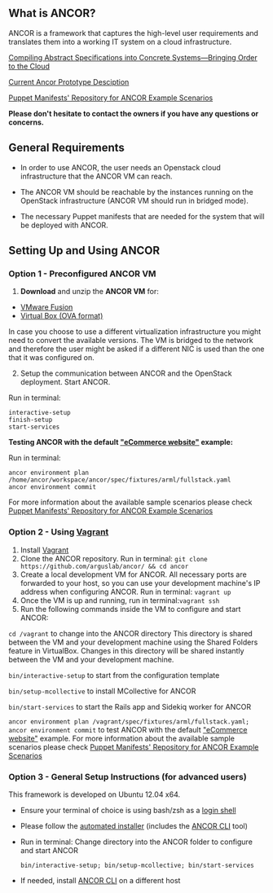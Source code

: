 ## What is ANCOR?

ANCOR is a framework that captures the high-level user requirements and translates them into a working IT system on a cloud infrastructure.

[Compiling Abstract Specifications into Concrete Systems—Bringing Order to the Cloud](https://www.usenix.org/conference/lisa14/conference-program/presentation/unruh)

[Current Ancor Prototype Desciption ](https://dl.dropboxusercontent.com/u/88202830/ANCORAll-in-one.pdf)

[Puppet Manifests' Repository for ANCOR Example Scenarios](https://github.com/arguslab/ancor-puppet)

**Please don't hesitate to contact the owners if you have any questions or concerns.**

## General Requirements

- In order to use ANCOR, the user needs an Openstack cloud infrastructure that the ANCOR VM can reach.

- The ANCOR VM should be reachable by the instances running on the OpenStack infrastructure (ANCOR VM should run in bridged mode).

- The necessary Puppet manifests that are needed for the system that will be deployed with ANCOR.


## Setting Up and Using ANCOR

### Option 1 - Preconfigured ANCOR VM 

1. **Download** and unzip the **ANCOR VM** for:
  - [VMware Fusion](https://dl.dropboxusercontent.com/u/88202830/ancor-vm.zip)
  - [Virtual Box (OVA format)](https://dl.dropboxusercontent.com/u/88202830/ancor-vm.ova)

  In case you choose to use a different virtualization infrastructure you might need to convert the available versions. The VM is bridged to the network and therefore the user might be asked if a different NIC is used than the one that it was configured on.

2. Setup the communication between ANCOR and the OpenStack deployment. Start ANCOR. 

  Run in terminal:
  ```
  interactive-setup 
  finish-setup 
  start-services 
  ```  

**Testing ANCOR with the default ["eCommerce website"](https://github.com/arguslab/ancor-puppet/tree/master/modules/role/manifests/ecommerce) example:**

  Run in terminal:
  ```
  ancor environment plan /home/ancor/workspace/ancor/spec/fixtures/arml/fullstack.yaml
  ancor environment commit
  ```
For more information about the available sample scenarios please check [Puppet Manifests' Repository for ANCOR Example Scenarios](https://github.com/arguslab/ancor-puppet)

### Option 2 - Using [Vagrant](http://www.vagrantup.com/)

1. Install [Vagrant](http://www.vagrantup.com/)
2. Clone the ANCOR repository. Run in terminal: `git clone https://github.com/arguslab/ancor/ && cd ancor`
3. Create a local development VM for ANCOR. All necessary ports are forwarded to your host, so you can use your development machine's IP address when configuring ANCOR. Run in terminal: `vagrant up`
4. Once the VM is up and running, run in terminal:`vagrant ssh`
5. Run the following commands inside the VM to configure and start ANCOR:

  `cd /vagrant` to change into the ANCOR directory 
  This directory is shared between the VM and your development machine using the
  Shared Folders feature in VirtualBox. Changes in this directory will be shared instantly between the VM
  and your development machine.

  `bin/interactive-setup` to start from the configuration template

  `bin/setup-mcollective` to install MCollective for ANCOR

  `bin/start-services` to start the Rails app and Sidekiq worker for ANCOR

  `ancor environment plan /vagrant/spec/fixtures/arml/fullstack.yaml; ancor environment commit` to test ANCOR with the default ["eCommerce website"](https://github.com/arguslab/ancor-puppet/tree/master/modules/role/manifests/ecommerce) example. For more information about the available sample scenarios please check [Puppet Manifests' Repository for ANCOR Example Scenarios](https://github.com/arguslab/ancor-puppet)

### Option 3 - General Setup Instructions (for advanced users)
This framework is developed on Ubuntu 12.04 x64.

- Ensure your terminal of choice is using bash/zsh as a [login shell](https://rvm.io/support/faq)

- Please follow the [automated installer](https://github.com/arguslab/ancor-environment) (includes the [ANCOR CLI](https://github.com/arguslab/ancor-cli) tool)

- Run in terminal: Change directory into the ANCOR folder to configure and start ANCOR

  ```bin/interactive-setup; bin/setup-mcollective; bin/start-services```
- If needed, install [ANCOR CLI](https://github.com/arguslab/ancor-cli) on a different host

